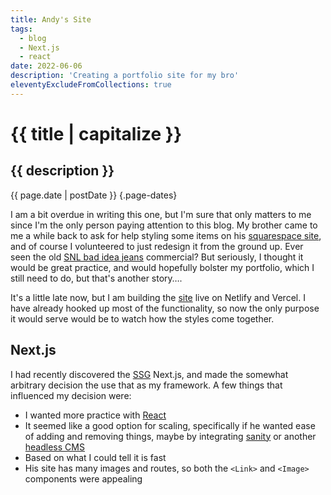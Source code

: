 ```yaml
---
title: Andy's Site
tags: 
  - blog
  - Next.js
  - react
date: 2022-06-06
description: 'Creating a portfolio site for my bro'
eleventyExcludeFromCollections: true
---
```


# {{ title | capitalize }}

## {{ description }}

{{ page.date | postDate }} {.page-dates}

I am a bit overdue in writing this one, but I'm sure that only matters to me since I'm the only person paying attention to this blog. My brother came to me a while back to ask for help styling some items on his [squarespace site](https://www.andysahlstrom.com/), and of course I volunteered to just redesign it from the ground up. Ever seen the old [SNL bad idea jeans](https://www.youtube.com/watch?v=mGfBEnBw01A) commercial? But seriously, I thought it would be great practice, and would hopefully bolster my portfolio, which I still need to do, but that's another story…. 

It's a little late now, but I am building the [site](https://andy-sahlstrom.vercel.app/) live on Netlify and Vercel. I have already hooked up most of the functionality, so now the only purpose it would serve would be to watch how the styles come together.

## Next.js

I had recently discovered the [SSG](https://jamstack.org/generators/) Next.js, and made the somewhat arbitrary decision the use that as my framework. A few things that influenced my decision were:

- I wanted more practice with [React](https://reactjs.org) 
- It seemed like a good option for scaling, specifically if he wanted ease of adding and removing things, maybe by integrating [sanity](https://www.sanity.io/) or another [headless CMS](https://jamstack.org/headless-cms/)
- Based on what I could tell it is fast
- His site has many images and routes, so both the `<Link>` and `<Image>` components were appealing


 

